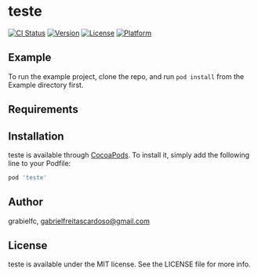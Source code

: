 # teste

[![CI Status](https://img.shields.io/travis/grabielfc/teste.svg?style=flat)](https://travis-ci.org/grabielfc/teste)
[![Version](https://img.shields.io/cocoapods/v/teste.svg?style=flat)](https://cocoapods.org/pods/teste)
[![License](https://img.shields.io/cocoapods/l/teste.svg?style=flat)](https://cocoapods.org/pods/teste)
[![Platform](https://img.shields.io/cocoapods/p/teste.svg?style=flat)](https://cocoapods.org/pods/teste)

## Example

To run the example project, clone the repo, and run `pod install` from the Example directory first.

## Requirements

## Installation

teste is available through [CocoaPods](https://cocoapods.org). To install
it, simply add the following line to your Podfile:

```ruby
pod 'teste'
```

## Author

grabielfc, gabrielfreitascardoso@gmail.com

## License

teste is available under the MIT license. See the LICENSE file for more info.

